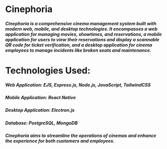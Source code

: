# Cinephoria

##### Cinephoria is a comprehensive cinema management system built with modern web, mobile, and desktop technologies. It encompasses a web application for managing movies, showtimes, and reservations, a mobile application for users to view their reservations and display a scannable QR code for ticket verification, and a desktop application for cinema employees to manage incidents like broken seats and maintenance.

# Technologies Used:

##### Web Application: EJS, Express.js, Node.js, JavaScript, TailwindCSS
##### Mobile Application: React Native
##### Desktop Application: Electron.js
##### Database: PostgreSQL, MongoDB
##### Cinephoria aims to streamline the operations of cinemas and enhance the experience for both customers and employees.
